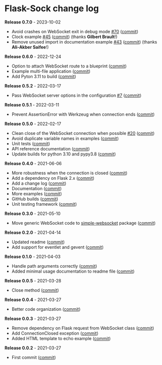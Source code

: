 # Flask-Sock change log

**Release 0.7.0** - 2023-10-02

- Avoid crashes on WebSocket exit in debug mode [#70](https://github.com/miguelgrinberg/flask-sock/issues/70) ([commit](https://github.com/miguelgrinberg/flask-sock/commit/78cf5d19e8ceccc366b029755341e822e578d003))
- Clock example [#45](https://github.com/miguelgrinberg/flask-sock/issues/45) ([commit](https://github.com/miguelgrinberg/flask-sock/commit/fde3c8e2b8795603f4a8bea202d105e8c886c31a)) (thanks **Gilbert Brault**!)
- Remove unused import in documentation example [#43](https://github.com/miguelgrinberg/flask-sock/issues/43) ([commit](https://github.com/miguelgrinberg/flask-sock/commit/568776ab2e4068065b75dea4a3051cc264a6891a)) (thanks **Ali-Akber Saifee**!)

**Release 0.6.0** - 2022-12-24

- Option to attach WebSocket route to a blueprint ([commit](https://github.com/miguelgrinberg/flask-sock/commit/3bfacdee99006a6db170d12b2988d41f4376e210))
- Example multi-file application ([commit](https://github.com/miguelgrinberg/flask-sock/commit/10e0b3bb05580b63433106ef1b5ab42a735846d6))
- Add Pyton 3.11 to build ([commit](https://github.com/miguelgrinberg/flask-sock/commit/245abe67838c6dd4feeaed35450dd32b8e39dec3))

**Release 0.5.2** - 2022-03-17

- Pass WebSocket server options in the configuration [#7](https://github.com/miguelgrinberg/flask-sock/issues/7) ([commit](https://github.com/miguelgrinberg/flask-sock/commit/126c86a133fa5d56a5539e784bd0252f8f94140a))

**Release 0.5.1** - 2022-03-11

- Prevent AssertionError with Werkzeug when connection ends ([commit](https://github.com/miguelgrinberg/flask-sock/commit/f6142a60ec666f8dd440235dffb86fe7a55c2642))

**Release 0.5.0** - 2022-02-17

- Clean close of the WebSocket connection when possible [#20](https://github.com/miguelgrinberg/flask-sock/issues/20) ([commit](https://github.com/miguelgrinberg/flask-sock/commit/32f5d060105512b98b064081f6c441885d24e323))
- Avoid duplicate variable names in examples ([commit](https://github.com/miguelgrinberg/flask-sock/commit/8f42c60f87c81437a56a43d7b91ea2d33a2d3ca0))
- Unit tests ([commit](https://github.com/miguelgrinberg/flask-sock/commit/9b2e335b2bdb566def9c206a5fffb7269d9904ad))
- API reference documentation ([commit](https://github.com/miguelgrinberg/flask-sock/commit/18b1cc080e56bfd81dc10d12e8de731c220a9dee))
- Update builds for python 3.10 and pypy3.8 ([commit](https://github.com/miguelgrinberg/flask-sock/commit/d337288ac7d7bb878cfe9609e1f6703300b51ed4))

**Release 0.4.0** - 2021-06-06

- More robustness when the connection is closed ([commit](https://github.com/miguelgrinberg/flask-sock/commit/1a323e55109aa0dc524ea46ee6742ba69263416c))
- Add a dependency on Flask 2.x ([commit](https://github.com/miguelgrinberg/flask-sock/commit/d8e15f476d151855e8a3d8715090877f5886b2dd))
- Add a change log ([commit](https://github.com/miguelgrinberg/flask-sock/commit/fab096164c9eee5142eb940f28df763ab533be5f))
- Documentation ([commit](https://github.com/miguelgrinberg/flask-sock/commit/3c8761bc8b52ff9c0b3d16d9b96c47b2260e7b85))
- More examples ([commit](https://github.com/miguelgrinberg/flask-sock/commit/66b458dc131a5bf75731aaf888b42aa0d2e4e58c))
- GitHub builds ([commit](https://github.com/miguelgrinberg/flask-sock/commit/6733afdb2aea763e43ac42d6528f474cc3bd40c4))
- Unit testing framework ([commit](https://github.com/miguelgrinberg/flask-sock/commit/e7eeb425bd72cfb266be03c7d4eaa57d72d19f7a))

**Release 0.3.0** - 2021-05-10

- Move generic WebSocket code to [simple-websocket](https://github.com/miguelgrinberg/simple-websocket) package ([commit](https://github.com/miguelgrinberg/flask-sock/commit/b3d5ecb31495430d6eda7b88830c8f4cca51e192))

**Release 0.2.0** - 2021-04-14

- Updated readme ([commit](https://github.com/miguelgrinberg/flask-sock/commit/4ffdcecfb8949327db6cdeb7a25fad1ca11507ec))
- Add support for eventlet and gevent ([commit](https://github.com/miguelgrinberg/flask-sock/commit/ac6d3077ca4f37af3b63dd1d0ab263031ae9bc49))

**Release 0.1.0** - 2021-04-03

- Handle path arguments correctly ([commit](https://github.com/miguelgrinberg/flask-sock/commit/a9a216b7892a2fd5c23118a548d647a4820bf23e))
- Added minimal usage documentation to readme file ([commit](https://github.com/miguelgrinberg/flask-sock/commit/7f8c8fd53f43dae427263b98a3268d42603187b9))

**Release 0.0.5** - 2021-03-28

- Close method ([commit](https://github.com/miguelgrinberg/flask-sock/commit/8c0895c351a4e6b9379f784f48c0e02394d5d030))

**Release 0.0.4** - 2021-03-27

- Better code organization ([commit](https://github.com/miguelgrinberg/flask-sock/commit/8a89e2999d05fa1274dcf6583fb07c0f9bf2ac47))

**Release 0.0.3** - 2021-03-27

- Remove dependency on Flask request from WebSocket class ([commit](https://github.com/miguelgrinberg/flask-sock/commit/1f856ad35ad1f330d22cf5af62c10ded21a86e75))
- Add ConnectionClosed exception ([commit](https://github.com/miguelgrinberg/flask-sock/commit/e1bcadf85ff5e142604fef18cbf6d83e5d935db1))
- Added HTML template to echo example ([commit](https://github.com/miguelgrinberg/flask-sock/commit/65ef8373e7ec0aa1019c0d1764d0d64e24c78a3a))

**Release 0.0.2** - 2021-03-27

- First commit ([commit](https://github.com/miguelgrinberg/flask-sock/commit/4161939e7c75e20903c92148f6fbd215c3178139))
